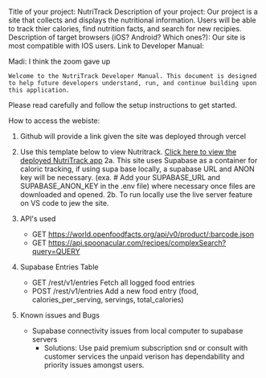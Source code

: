 Title of your project: NutriTrack
Description of your project: Our project is a site that collects and displays the nutritional information. Users will be able to track thier calories, find nutrition facts, and search for new recipies.
Description of target browsers (iOS? Android? Which ones?): Our site is most compatible with IOS users.
Link to Developer Manual: 

Madi:
	I think the zoom gave up 

	Welcome to the NutriTrack Developer Manual. This document is designed to help future developers understand, run, and continue building upon this application. 
Please read carefully and follow the setup instructions to get started.

How to access the webiste:

1. Github will provide a link given the site was deployed through vercel
2. Use this template below to view Nutritrack.
   [Click here to view the deployed NutriTrack app](https://your-deployment-url.com)
   2a. This site uses Supabase as a container for caloric tracking, if using supa base locally, a supabase URL and ANON key will be necessary.
   (exa. # Add your SUPABASE_URL and SUPABASE_ANON_KEY in the .env file) where necessary once files are downloaded and opened.
   2b. To run locally use the live server feature on VS code to jew the site.

3. API's used
   - GET https://world.openfoodfacts.org/api/v0/product/:barcode.json
   - GET https://api.spoonacular.com/recipes/complexSearch?query=QUERY

4. Supabase Entries Table
   - GET /rest/v1/entries Fetch all logged food entries
   - POST /rest/v1/entries Add a new food entry (food, calories_per_serving, servings, total_calories)
  
5. Known issues and Bugs
   - Supabase connectivity issues from local computer to supabase servers
       - Solutions: Use paid premium subscription snd or consult with customer services the unpaid verison has dependability and priority issues amongst users.
